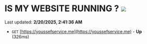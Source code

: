 # IS MY WEBSITE RUNNING ? [![](https://img.shields.io/static/v1?label=Sponsor&message=%E2%9D%A4&logo=GitHub&color=%23fe8e86)](https://github.com/sponsors/Youssef-Lehmam)

Last updated: **2/20/2025, 2:41:36 AM**

- `GET` [https://youssefservice.me](https://youssefservice.me) - **Up** (326ms)

